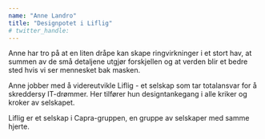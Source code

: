 ```yaml
---
name: "Anne Landro"
title: "Designpotet i Liflig"
# twitter_handle: 
---
```

Anne har tro på at en liten dråpe kan skape ringvirkninger i et stort hav, at summen av de små detaljene utgjør forskjellen og at verden blir et bedre sted hvis vi ser mennesket bak masken.

Anne jobber med å videreutvikle Liflig - et selskap som tar totalansvar for å skreddersy IT-drømmer. Her tilfører hun designtankegang i alle kriker og kroker av selskapet.

Liflig er et selskap i Capra-gruppen, en gruppe av selskaper med samme hjerte. 
